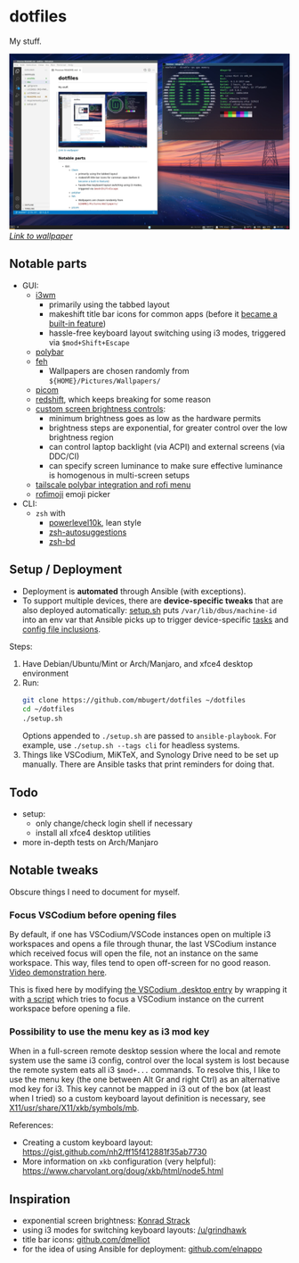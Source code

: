 # dotfiles
My stuff.

![screenshot](doc/screenshot.webp)
_[Link to wallpaper](https://www.artstation.com/artwork/lx0BDk)_

## Notable parts
* GUI:
    * [i3wm](https://i3wm.org/)
        * primarily using the tabbed layout
        * makeshift title bar icons for common apps (before it [became a built-in feature](https://github.com/i3/i3/issues/905))
        * hassle-free keyboard layout switching using i3 modes, triggered via `$mod+Shift+Escape`
    * [polybar](https://github.com/polybar/polybar)
    * [feh](https://feh.finalrewind.org/)
        * Wallpapers are chosen randomly from `${HOME}/Pictures/Wallpapers/`
    * [picom](https://github.com/yshui/picom)
    * [redshift](https://github.com/jonls/redshift), which keeps breaking for some reason
    * [custom screen brightness controls](ansible/roles/dotfiles/files/scripts/screen_brightness.py):
        * minimum brightness goes as low as the hardware permits
        * brightness steps are exponential, for greater control over the low brightness region
        * can control laptop backlight (via ACPI) and external screens (via DDC/CI)
        * can specify screen luminance to make sure effective luminance is homogenous in multi-screen setups
    * [tailscale polybar integration and rofi menu](https://github.com/mbugert/tailscale-polybar-rofi)
    * [rofimoji](https://github.com/fdw/rofimoji) emoji picker
* CLI:
    * `zsh` with
        * [powerlevel10k](https://github.com/romkatv/powerlevel10k), lean style
        * [zsh-autosuggestions](https://github.com/zsh-users/zsh-autosuggestions)
        * [zsh-bd](https://github.com/Tarrasch/zsh-bd)

## Setup / Deployment
* Deployment is **automated** through Ansible (with exceptions).
* To support multiple devices, there are **device-specific tweaks** that are also deployed automatically: [setup.sh](setup.sh) puts `/var/lib/dbus/machine-id` into an env var that Ansible picks up to trigger device-specific [tasks](ansible/roles/dotfiles/tasks/main.yaml) and [config file inclusions](ansible/roles/dotfiles/tasks/device_specific.yaml).

Steps:
1. Have Debian/Ubuntu/Mint or Arch/Manjaro, and xfce4 desktop environment
2. Run:
   ```bash
   git clone https://github.com/mbugert/dotfiles ~/dotfiles
   cd ~/dotfiles
   ./setup.sh
   ```
   Options appended to `./setup.sh` are passed to `ansible-playbook`. For example, use `./setup.sh --tags cli` for headless systems.
3. Things like VSCodium, MiKTeX, and Synology Drive need to be set up manually. There are Ansible tasks that print reminders for doing that.

## Todo
* setup:
    * only change/check login shell if necessary
    * install all xfce4 desktop utilities
* more in-depth tests on Arch/Manjaro

## Notable tweaks
Obscure things I need to document for myself.

### Focus VSCodium before opening files
By default, if one has VSCodium/VSCode instances open on multiple i3 workspaces and opens a file through thunar, the last VSCodium instance which received focus will open the file, not an instance on the same workspace. This way, files tend to open off-screen for no good reason. [Video demonstration here](https://www.reddit.com/r/i3wm/comments/l28iol/how_to_always_use_vscodium_instance_from_current/).

This is fixed here by modifying [the VSCodium .desktop entry](.local/share/applications/codium.desktop) by wrapping it with [a script](mimeapps/.local/bin/focus_before_launch.sh) which tries to focus a VSCodium instance on the current workspace before opening a file.

### Possibility to use the menu key as i3 mod key
When in a full-screen remote desktop session where the local and remote system use the same i3 config, control over the local system is lost because the remote system eats all i3 `$mod+...` commands.
To resolve this, I like to use the menu key (the one between Alt Gr and right Ctrl) as an alternative mod key for i3. This key cannot be mapped in i3 out of the box (at least when I tried) so a custom keyboard layout definition is necessary, see [X11/usr/share/X11/xkb/symbols/mb](X11/usr/share/X11/xkb/symbols/mb).

References:
* Creating a custom keyboard layout: https://gist.github.com/nh2/ff15f412881f35ab7730
* More information on `xkb` configuration (very helpful): https://www.charvolant.org/doug/xkb/html/node5.html

## Inspiration
* exponential screen brightness: [Konrad Strack](https://konradstrack.ninja/blog/changing-screen-brightness-in-accordance-with-human-perception/)
* using i3 modes for switching keyboard layouts: [/u/grindhawk](https://www.reddit.com/r/i3wm/comments/51qvi3/switch_keyboard_layouts_with_i3/d7el0c6/)
* title bar icons: [github.com/dmelliot](https://gist.github.com/dmelliot/437924ff581f3f1edd59f44833be6cc6)
* for the idea of using Ansible for deployment: [github.com/elnappo](https://github.com/elnappo/dotfiles/)
